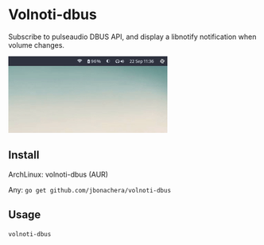 # Volnoti-dbus

Subscribe to pulseaudio DBUS API, and display a libnotify notification when volume changes.

![demo](demo.gif)

## Install

ArchLinux: volnoti-dbus (AUR)

Any: `go get github.com/jbonachera/volnoti-dbus`

## Usage

```
volnoti-dbus
```

